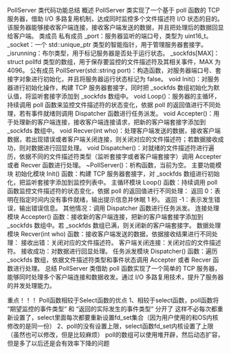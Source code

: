 PollServer 类代码功能总结
概述
    PollServer 类实现了一个基于 poll 函数的 TCP 服务器，借助 I/O 多路复用机制，达成同时监控多个文件描述符 I/O 状态的目的。该服务器能够接收客户端连接，接收客户端发送的数据，并且把处理后的数据回显给客户端。
类成员
    私有成员
        _port：服务器监听的端口号，类型为 uint16_t。
        _socket：一个 std::unique_ptr<Socket> 类型的智能指针，用于管理服务器套接字。
        _isrunning：布尔类型，用于标记服务器是否处于运行状态。
        _sockfds[MAX]：struct pollfd 类型的数组，用于保存要监控的文件描述符及其相关事件，MAX 为 4096。
    公有成员
        PollServer(std::string port)：构造函数，对服务器端口号、套接字对象进行初始化，并且将服务器运行状态标记为 false。
        void Init()：对服务器进行初始化操作，构建 TCP 服务器套接字，同时把 _sockfds 数组初始化为默认值，将监听套接字添加到 _sockfds 数组中。
        void Loop()：服务器的主循环，持续调用 poll 函数来监控文件描述符的状态变化，依据 poll 的返回值进行不同处理，若有事件就绪则调用 Dispatcher 函数进行任务派发。
        void Accepter()：用于处理新的客户端连接，接收客户端连接请求，把新的客户端套接字添加到 _sockfds 数组中。
        void Recver(int who)：处理客户端发送的数据，接收客户端数据，若出现错误或者客户端关闭连接，则关闭对应的文件描述符；若数据接收成功，则对数据进行回显处理。
        void Dispatcher()：对就绪的文件描述符进行遍历，依据不同的文件描述符类型（监听套接字或者客户端套接字）调用 Accepter 或者 Recver 函数进行处理。
        ~PollServer()：析构函数，当前为空。
主要功能模块
    初始化模块
        Init() 函数：构建 TCP 服务器套接字，对 _sockfds 数组进行初始化，把监听套接字添加到监控列表中。
    主循环模块
        Loop() 函数：持续调用 poll 函数监控文件描述符的状态变化，依据 poll 的返回值进行不同处理：
        返回 0：表明在指定时间内没有事件就绪，输出提示信息并休眠 1 秒。
        返回 -1：表示发生错误，输出错误信息。
        其他情况：调用 Dispatcher 函数进行任务派发。
    连接处理模块
        Accepter() 函数：接收新的客户端连接，把新的客户端套接字添加到 _sockfds 数组中。若 _sockfds 数组已满，则关闭新的客户端套接字。
    数据处理模块
        Recver(int who) 函数：接收客户端发送的数据，依据接收结果进行不同处理：
        接收出错：关闭对应的文件描述符。
        客户端关闭连接：关闭对应的文件描述符。
        接收成功：对数据进行回显处理。
    任务派发模块
        Dispatcher() 函数：遍历 _sockfds 数组，依据文件描述符类型和事件状态调用 Accepter 或者 Recver 函数进行处理。
总结
    PollServer 类借助 poll 函数实现了一个简单的 TCP 服务器，能够同时处理多个客户端连接和数据收发。通过 I/O 多路复用技术，提升了服务器的并发处理能力。


重点！！！
Poll函数相较于Select函数的优点
1、相较于select函数，poll函数将  “期望监控的事件类型“  和  “返回的实际发生的事件类型“  分开了
这样不必每次都重新设置了，select里面每次都要重新设置fd_set集合（因为用户使用的和OS内核修改的是同一份）
2、poll的没有设置上限，select函数fd_set内核设置了上限（虽然也可以修改，但是比较麻烦）
poll的数组可以使用堆开辟，然后动态扩容，但是多了以后还是会有效率下降的问题
